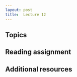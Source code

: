 ```yaml
---
layout: post
title:  Lecture 12
---
```


## Topics


## Reading assignment


## Additional resources



